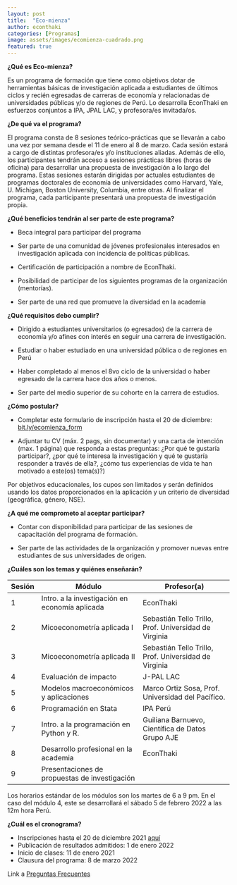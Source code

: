 ```yaml
---
layout: post
title:  "Eco-mienza"
author: econthaki
categories: [Programas]
image: assets/images/ecomienza-cuadrado.png
featured: true
---
```




**¿Qué es Eco-mienza?**

Es un programa de formación que tiene como objetivos dotar de herramientas básicas de investigación aplicada a estudiantes de últimos ciclos y recién egresadas de carreras de economía y relacionadas de universidades públicas y/o de regiones de Perú. Lo desarrolla EconThaki en esfuerzos conjuntos a IPA, JPAL LAC, y profesora/es invitada/os.

**¿De qué va el programa?**

El programa consta de 8 sesiones teórico-prácticas que se llevarán a cabo una vez por semana desde el 11 de enero al 8 de marzo. Cada sesión estará a cargo de distintas profesora/es y/o instituciones aliadas. Además de ello, los participantes tendrán acceso a sesiones prácticas libres (horas de oficina) para desarrollar una propuesta de investigación a lo largo del programa. Estas sesiones estarán dirigidas por actuales estudiantes de programas doctorales de economía de universidades como Harvard, Yale, U. Michigan, Boston University, Columbia, entre otras. Al finalizar el programa, cada participante presentará una propuesta de investigación propia. 

**¿Qué beneficios tendrán al ser parte de este programa?**

- Beca integral para participar del programa

- Ser parte de una comunidad de jóvenes profesionales interesados en investigación aplicada con incidencia de políticas públicas. 

- Certificación de participación a nombre de EconThaki.

- Posibilidad de participar de los siguientes programas de la organización (mentorías).

- Ser parte de una red que promueve la diversidad en la academia

 

**¿Qué requisitos debo cumplir?**

- Dirigido a estudiantes universitarios (o egresados) de la carrera de economía y/o afines con interés en seguir una carrera de investigación. 

- Estudiar o haber estudiado en una universidad pública o de regiones en Perú

- Haber completado al menos el 8vo ciclo de la universidad o haber egresado de la carrera hace dos años o menos.

- Ser parte del medio superior de su cohorte en la carrera de estudios.

**¿Cómo postular?**

- Completar este formulario de inscripción hasta el 20 de diciembre: [bit.ly/ecomienza_form](https://bit.ly/ecomienza_form) 

- Adjuntar tu CV (máx. 2 pags, sin documentar) y una carta de intención (max. 1 página) que responda a estas preguntas: ¿Por qué te gustaría participar?, ¿por qué te interesa la investigación y qué te gustaría responder a través de ella?, ¿cómo tus experiencias de vida te han motivado a este(os) tema(s)?)

Por objetivos educacionales, los cupos son limitados y serán definidos usando los datos proporcionados en la aplicación y un criterio de diversidad (geográfica, género, NSE).

**¿A qué me comprometo al aceptar participar?**

- Contar con disponibilidad para participar de las sesiones de capacitación del programa de formación. 

- Ser parte de las actividades de la organización y promover nuevas entre estudiantes de sus universidades de origen. 

**¿Cuáles son los temas y quiénes enseñarán?**


| Sesión | Módulo                                                                      	     | Profesor(a)                   |
|--------|-----------------------------------------------------------------------------------|------------------------------------------------------------------------|
| 1      | Intro. a la investigación en economía aplicada                                    | EconThaki                                                              |
| 2      | Micoeconometría aplicada I                                                        | Sebastián Tello Trillo, Prof. Universidad de Virginia                  |
| 3      | Micoeconometría aplicada II                                                       | Sebastián Tello Trillo, Prof. Universidad de Virginia                  |
| 4      | Evaluación de impacto                                                             | J-PAL LAC                                                              |
| 5      | Modelos macroeconómicos y aplicaciones                                            | Marco Ortiz Sosa, Prof. Universidad del Pacífico.                           |
| 6      | Programación en Stata                                                             | IPA Perú                                                               |
| 7      | Intro. a la programación en Python y R.                                           | Guiliana Barnuevo, Científica de Datos Grupo AJE                       |
| 8      | Desarrollo profesional en la academia                                             | EconThaki                                                              |
| 9      | Presentaciones de propuestas de investigación                                     |                                                                        |
 
 
Los horarios estándar de los módulos son los martes de 6 a 9 pm. En el caso del módulo 4, este se desarrollará el sábado 5 de febrero 2022 a las 12m hora Perú.

**¿Cuál es el cronograma?**

* Inscripciones hasta el 20 de diciembre 2021 [aquí](https://bit.ly/ecomienza_form) 
* Publicación de resultados admitidos: 1 de enero 2022
* Inicio de clases: 11 de enero 2021
* Clausura del programa: 8 de marzo 2022


Link a  [Preguntas Frecuentes][pregfreq-link]

[pregfreq-link]:   https://econthaki.github.io/recursos/2021/01/06/pregfreq.html

